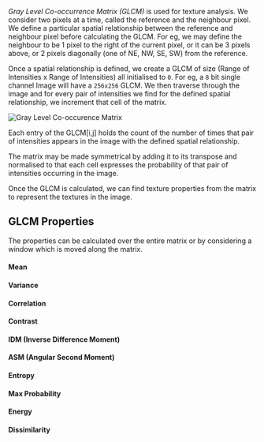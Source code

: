 *Gray Level Co-occurrence Matrix (GLCM)* is used for texture analysis. We consider two pixels at a time, called the reference and the neighbour pixel. We define a particular spatial relationship between the reference and neighbour pixel before calculating the GLCM. For eg, we may define the neighbour to be 1 pixel to the right of the current pixel, or it can be 3 pixels above, or 2 pixels diagonally (one of NE, NW, SE, SW) from the reference. 

Once a spatial relationship is defined, we create a GLCM of size (Range of Intensities x Range of Intensities) all initialised to `0`. For eg, a `8` bit single channel Image will have a `256x256` GLCM. We then traverse through the image and for every pair of intensities we find for the defined spatial relationship, we increment that cell of the matrix. 

![Gray Level Co-occurence Matrix](/img/glcm.png)

Each entry of the GLCM[i,j] holds the count of the number of times that pair of intensities appears in the image with the defined spatial relationship.

The matrix may be made symmetrical by adding it to its transpose and normalised to that each cell expresses the probability of that pair of intensities occurring in the image.

Once the GLCM is calculated, we can find texture properties from the matrix to represent the textures in the image.

## GLCM Properties

The properties can be calculated over the entire matrix or by considering a window which is moved along the matrix.

#### Mean
#### Variance
#### Correlation
#### Contrast
#### IDM (Inverse Difference Moment)
#### ASM (Angular Second Moment)
#### Entropy
#### Max Probability
#### Energy
#### Dissimilarity